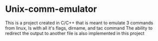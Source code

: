 # Unix-comm-emulator
This is a project created in C/C++ that is meant to emulate 3 commands from linux, ls with all it's flags, dirname, and tac command
The ability to redirect the output to another file is also implemented in this project
